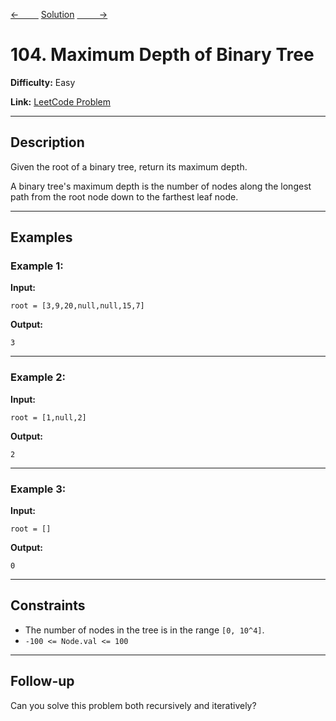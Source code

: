 [<-&nbsp;&nbsp;&nbsp;&nbsp;&nbsp;&nbsp;&nbsp;&nbsp;](../226.%20Invert%20Binary%20Tree/statement.md)
[Solution](104.%20Maximum%20Depth%20of%20Binary%20Tree/solution.js)
[&nbsp;&nbsp;&nbsp;&nbsp;&nbsp;&nbsp;&nbsp;&nbsp; ->](../543.%20Diameter%20of%20Binary%20Tree/statement.md)

# 104. Maximum Depth of Binary Tree

**Difficulty:** Easy

**Link:** [LeetCode Problem](https://leetcode.com/problems/maximum-depth-of-binary-tree/)

---

## Description

Given the root of a binary tree, return its maximum depth.

A binary tree's maximum depth is the number of nodes along the longest path from the root node down to the farthest leaf node.

---

## Examples

### Example 1:

**Input:**

```plaintext
root = [3,9,20,null,null,15,7]
```

**Output:**

```plaintext
3
```

---

### Example 2:

**Input:**

```plaintext
root = [1,null,2]
```

**Output:**

```plaintext
2
```

---

### Example 3:

**Input:**

```plaintext
root = []
```

**Output:**

```plaintext
0
```

---

## Constraints

- The number of nodes in the tree is in the range `[0, 10^4]`.
- `-100 <= Node.val <= 100`

---

## Follow-up

Can you solve this problem both recursively and iteratively?
